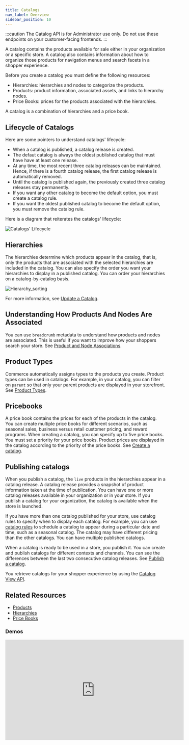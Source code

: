 ```yaml
---
title: Catalogs 
nav_label: Overview
sidebar_position: 10
---
```


:::caution
The Catalog API is for Administrator use only. Do not use these endpoints on your customer-facing frontends.
:::

A catalog contains the products available for sale either in your organization or a specific store. A catalog also contains information about how to organize those products for navigation menus and search facets in a shopper experience.

Before you create a catalog you must define the following resources:

- Hierarchies: hierarchies and nodes to categorize the products.
- Products: product information, associated assets, and links to hierarchy nodes.
- Price Books: prices for the products associated with the hierarchies.

A catalog is a combination of hierarchies and a price book.

## Lifecycle of Catalogs

Here are some pointers to understand catalogs' lifecycle:

- When a catalog is published, a catalog release is created.
- The defaut catalog is always the oldest published catalog that must have have at least one release.
- At any time, the most recent three catalog releases can be maintained. Hence, if there is a fourth catalog release, the first catalog release is automatically removed.
- Until the catalog is published again, the previously created three catalog releases stay permanently.
- If you want any other catalog to become the default option, you must create a catalog rule.
- If you want the oldest published catalog to become the default option, you must remove the catalog rule.

Here is a diagram that reiterates the catalogs' lifecycle:

![Catalogs' Lifecycle](/assets/catalog-lifecycle.png)

## Hierarchies

The hierarchies determine which products appear in the catalog, that is, only the products that are associated with the selected hierarchies are included in the catalog. You can also specify the order you want your hierarchies to display in a published catalog. You can order your hierarchies on a catalog-by-catalog basis.

![Hierarchy_sorting](/assets/hierarchy_sorting.png)

For more information, see [Update a Catalog](/docs/pxm/catalogs/catalog-configuration/update-a-catalog).

## Understanding How Products And Nodes Are Associated

You can use `breadcrumb` metadata to understand how products and nodes are associated. This is useful if you want to improve how your shoppers search your store. See [Product and Node Associations](/docs/pxm/catalogs/breadcrumbs).

## Product Types

Commerce automatically assigns types to the products you create. Product types can be used in catalogs. For example, in your catalog, you can filter on `parent` so that only your parent products are displayed in your storefront. See [Product Types](/docs/pxm/products/pxm-products#product-types).

## Pricebooks

A price book contains the prices for each of the products in the catalog. You can create multiple price books for different scenarios, such as seasonal sales, business versus retail customer pricing, and reward programs. When creating a catalog, you can specify up to five price books. You must set a priority for your price books. Product prices are displayed in the catalog according to the priority of the price books. See [Create a catalog](/docs/pxm/catalogs/catalog-configuration/create-a-catalog).

## Publishing catalogs

When you publish a catalog, the `live` products in the hierarchies appear in a catalog release. A catalog release provides a snapshot of product information taken at the time of publication. You can have one or more catalog releases available in your organization or in your store. If you publish a catalog for your organization, the catalog is available when the store is launched.

If you have more than one catalog published for your store, use catalog rules to specify when to display each catalog. For example, you can use [catalog rules](/docs/pxm/catalogs/catalog-rules) to schedule a catalog to appear during a particular date and time, such as a seasonal catalog. The catalog may have different pricing than the other catalogs. You can have multiple published catalogs.

When a catalog is ready to be used in a store, you publish it. You can create and publish catalogs for different contexts and channels. You can see the differences between the last two consecutive catalog releases. See [Publish a catalog](/docs/pxm/catalogs/catalog-release-admin/publish-a-catalog).

You retrieve catalogs for your shopper experience by using the [Catalog View API](/docs/pxm/catalogs/catalog-latest-release/overview).

## Related Resources

- [Products](/docs/pxm/products/pxm-products)
- [Hierarchies](/docs/pxm/hierarchies)
- [Price Books](/docs/pxm/pricebooks/price-books)

### Demos

<iframe width="560" height="315" src="https://www.youtube.com/embed/Oz3DHrcmKrQ" title="Understanding Catalogs in Product Experience Manager" frameborder="0" allow="accelerometer; autoplay; clipboard-write; encrypted-media; gyroscope; picture-in-picture; web-share" referrerpolicy="strict-origin-when-cross-origin" allowfullscreen></iframe>

